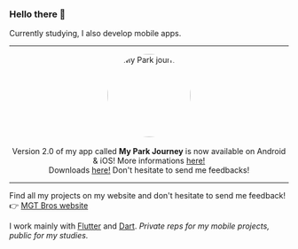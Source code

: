 ### Hello there 👋

Currently studying, I also develop mobile apps. 

---

<p align="center">
  <img src="https://mgt-bros.com/myparkjourney/icon.png" alt="My Park journey" style="border-radius: 50%; width: 150px; "><br><br>
  Version 2.0 of my app called <b>My Park Journey</b> is now available on Android & iOS! More informations <a href="https://mgt-bros.com/myparkjourney">here!</a><br>
    Downloads <a href="https://mgt-bros.com/myparkjourney/downloads/">here!</a> Don't hesitate to send me feedbacks!
</p>

---

Find all my projects on my website and don't hesitate to send me feedback!  
👉 [MGT Bros website](https://mgt-bros.com)

I work mainly with [Flutter](https://flutter.dev/) and [Dart](https://dart.dev/). *Private reps for my mobile projects, public for my studies.*
